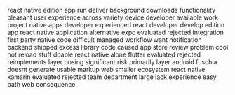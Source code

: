 react native edition app run deliver background downloads functionality pleasant user experience across variety device developer available work project native apps developer experienced react developer develop edition app react native application alternative expo evaluated rejected integration first party native code difficult managed workflow want notification backend shipped excess library code caused app store review problem cool hot reload stuff doable react native alone flutter evaluated rejected reimplements layer posing significant risk primarily layer android fuschia doesnt generate usable markup web smaller ecosystem react native xamarin evaluated rejected team department large lack experience easy path web consequence